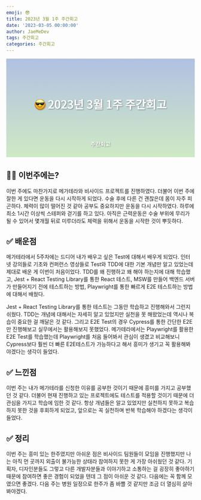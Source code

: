 ```yaml
---
emoji: 😎
title: 2023년 3월 1주 주간회고
date: '2023-03-05 00:00:00'
author: JaeMeDev
tags: 주간회고
categories: 주간회고
---
```


![thumbnail](img/thumbnail.png)

## 🤷‍♂️ 이번주에는?

이번 주에도 마찬가지로 메가테라와 비사이드 프로젝트를 진행하였다. 더불어 이번 주에 잘한 게 있다면 운동을 다시 시작하게 되었다. 수술 후에 다른 건 괜찮은데 몸이 자주 피곤하다. 체력이 많이 떨어진 것 같아 공부도 중요하지만 운동을 다시 시작하였다. 하루에 최소 1시간 이상씩 스테퍼와 걷기를 하고 있다. 아직은 근력운동은 수술 부위에 무리가 될 수 있어서 몇개월 뒤로 미루더라도 체력을 위해서 운동을 시작한 것이 뿌듯하다.

## ✅ 배운점

메가테라에서 5주차에는 드디어 내가 배우고 싶은 Test에 대해서 배우게 되었다. 인터넷 강의들로 기초와 컨퍼런스 영상들로 Test와 TDD에 대한 기본 개념만 알고 있었는데 제대로 배운 게 이번이 처음이었다. TDD를 왜 진행하고 왜 해야 하는지에 대해 학습했고, Jest + React Testing Library를 통한 React 테스트, MSW를 만들어 백엔드 서버가 만들어지기 전에 테스트하는 방법, Playwright를 통한 빠르게 E2E 테스트하는 방법에 대해서 배웠다.

Jest + React Testing Library를 통한 테스트는 그동안 학습하고 진행해와서 그런지 쉬웠다. TDD는 개념에 대해서는 자세히 알고 있었지만 실천을 못 해왔었는데 역시나 복습이 중요한 걸 깨달은 것 같다. 그리고 E2E Test의 경우 Cypress를 통한 간단한 E2E만 진행해보고 실무에서는 활용해보지 못했었다. 메가테라에서는 Playwright를 활용한 E2E Test를 학습했는데 Playwright를 처음 들어봐서 관심이 생겼고 비교해보니 Cypress보다 훨씬 더 빠른 E2E테스트가 가능하다고 해서 흥미가 생기고 꼭 활용해봐야겠다는 생각이 들었다.

## ✅ 느낀점

이번 주는 내가 메가테라를 신청한 이유를 공부한 것이기 때문에 흥미를 가지고 공부했던 것 같다. 더불어 현재 진행하고 있는 프로젝트에도 테스트를 적용할 것이기 때문에 더 관심을 가지고 학습에 임한 것 같다. 항상 개념들은 알고 있었지만 실천하지 못하고 복습하지 못한 것을 후회하게 되었고, 앞으로는 꼭 실천하며 반복 학습해야 하겠다는 생각이 들었다.

## ✅ 정리

이번 주는 흥미 있는 한주였지만 아쉬운 점은 비사이드 팀원들이 모임을 진행했지만 나는 아직 먼 곳까지 외출이 불가능한 상태라 참여하지 못한 게 가장 아쉬웠던 것 같다. 기획자, 디자인분들도 그렇고 다른 개발자분들과 이야기하고 소통하는 걸 굉장히 좋아하기 때문에 참여하면 좋은 경험이 되었을 텐데 그 점이 아쉬운 것 같다. 다음에는 꼭 함께 모였으면 좋겠다. 다음 주는 병원 일정으로 한주가 좀 바쁠 것 같지만 조금 더 열심히 살아봐야겠다.